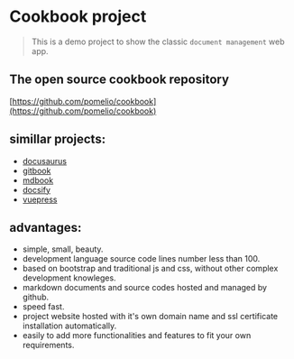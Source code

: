 # Cookbook project
> This is a demo project to show the classic `document management` web app.

## The open source cookbook repository

[https://github.com/pomelio/cookbook](https://github.com/pomelio/cookbook)


## simillar projects:

- [docusaurus](https://docusaurus.io/)
- [gitbook](https://www.gitbook.com/)
- [mdbook](https://rust-lang.github.io/mdBook/)
- [docsify](https://docsify.js.org/#/?id=docsify)
- [vuepress](https://vuepress.vuejs.org/)


## advantages:
- simple, small, beauty.
- development language source code lines number less than 100.
- based on bootstrap and traditional js and css, without other complex development knowleges.
- markdown documents and source codes hosted and managed by github.
- speed fast.
- project website hosted with it's own domain name and ssl certificate installation automatically.
- easily to add more functionalities and features to fit your own requirements.

